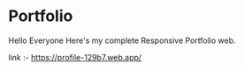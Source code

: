 # Portfolio

Hello Everyone
Here's my complete Responsive Portfolio web. 

link :- https://profile-129b7.web.app/

